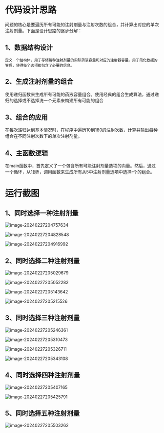 # 代码设计思路

问题的核心是要遍历所有可能的注射剂量与注射次数的组合，并计算出对应的单次注射剂量。下面是设计思路的逐步分解：

## 1、数据结构设计

 	定义一个结构体，用于存储每种注射剂量的实际药液容量和对应的注射器容量。用于简化数据的管理，使得每个选项都包含了必要的信息。

## 2、生成注射剂量的组合

​	使用递归函数来生成所有可能的药液容量组合。使用经典的组合生成算法，通过递归的选择或不选择洗一个元素来构建所有可能的组合

## 3、组合的应用

​	在每次递归达到基本情况时，在程序中遍历10到180的注射次数，计算并输出每种组合在不同注射次数下的单次注射剂量。

## 4、主函数逻辑

​	在main函数中，首先定义了一个包含所有可能注射剂量选项的向量。然后，通过一个循环，从1到5，调用函数来生成所有从5中注射剂量选项中选择r个的组合。

# 运行截图

## 1、同时选择一种注射剂量

![image-20240227204757634](./assets/image-20240227204757634.png)

![image-20240227204828548](./assets/image-20240227204828548.png)

![image-20240227204916992](./assets/image-20240227204916992.png)

## 2、同时选择二种注射剂量

![image-20240227205029679](./assets/image-20240227205029679.png)

![image-20240227205052282](./assets/image-20240227205052282.png)

![image-20240227205143642](./assets/image-20240227205143642.png)

![image-20240227205215526](./assets/image-20240227205215526.png)

## 3、同时选择三种注射剂量

![image-20240227205246361](./assets/image-20240227205246361.png)

![image-20240227205310473](./assets/image-20240227205310473.png)

![image-20240227205326711](./assets/image-20240227205326711.png)

![image-20240227205343108](./assets/image-20240227205343108.png)

## 4、同时选择四种注射剂量

![image-20240227205407165](./assets/image-20240227205407165.png)

![image-20240227205425791](./assets/image-20240227205425791.png)

## 5、同时选择五种注射剂量

![image-20240227205503262](./assets/image-20240227205503262.png)